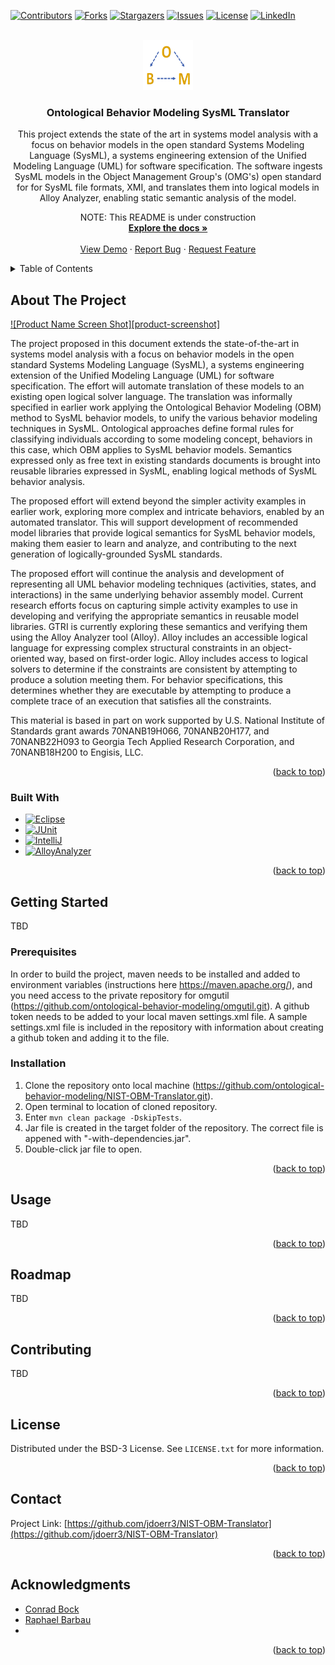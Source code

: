 <!-- Improved compatibility of back to top link: See: https://github.com/othneildrew/Best-README-Template/pull/73 -->
<a name="readme-top"></a>
<!--
*** Thanks for checking out the Best-README-Template. If you have a suggestion
*** that would make this better, please fork the repo and create a pull request
*** or simply open an issue with the tag "enhancement".
*** Don't forget to give the project a star!
*** Thanks again! Now go create something AMAZING! :D
-->



<!-- PROJECT SHIELDS -->
<!--
*** I'm using markdown "reference style" links for readability.
*** Reference links are enclosed in brackets [ ] instead of parentheses ( ).
*** See the bottom of this document for the declaration of the reference variables
*** for contributors-url, forks-url, etc. This is an optional, concise syntax you may use.
*** https://www.markdownguide.org/basic-syntax/#reference-style-links
-->
[![Contributors][contributors-shield]][contributors-url]
[![Forks][forks-shield]][forks-url]
[![Stargazers][stars-shield]][stars-url]
[![Issues][issues-shield]][issues-url]
[![License][license-shield]][license-url]
[![LinkedIn][linkedin-shield]][linkedin-url]



<!-- PROJECT LOGO -->
<br />
<div align="center">
  <a href="https://github.com/jdoerr3/NIST-OBM-Translator">
    <img src="images/OBM.png" alt="Logo" width="80" height="80" style="background-color:white;">
  </a>

<h3 align="center">Ontological Behavior Modeling SysML Translator</h3>

  <p align="center">
    This project extends the state of the art in systems model analysis with a focus on behavior models in the open standard Systems Modeling Language (SysML), a systems engineering extension of the Unified Modeling Language (UML) for software specification. The software ingests SysML models in the Object Management Group's (OMG's) open standard for for SysML file formats, XMI, and translates them into logical models in Alloy Analyzer, enabling static semantic analysis of the model.

NOTE: This README is under construction 
    <br />
    <a href="https://github.com/ontological-behavior-modeling/NIST-OBM-Translator/wiki"><strong>Explore the docs »</strong></a>
    <br />
    <br />
    <a href="https://github.com/jdoerr3/NIST-OBM-Translator">View Demo</a>
    ·
    <a href="https://github.com/jdoerr3/NIST-OBM-Translator/issues">Report Bug</a>
    ·
    <a href="https://github.com/jdoerr3/NIST-OBM-Translator/issues">Request Feature</a>
  </p>
</div>



<!-- TABLE OF CONTENTS -->
<details>
  <summary>Table of Contents</summary>
  <ol>
    <li>
      <a href="#about-the-project">About The Project</a>
      <ul>
        <li><a href="#built-with">Built With</a></li>
      </ul>
    </li>
    <li>
      <a href="#getting-started">Getting Started</a>
      <ul>
        <li><a href="#prerequisites">Prerequisites</a></li>
        <li><a href="#installation">Installation</a></li>
      </ul>
    </li>
    <li><a href="#usage">Usage</a></li>
    <li><a href="#roadmap">Roadmap</a></li>
    <li><a href="#contributing">Contributing</a></li>
    <li><a href="#license">License</a></li>
    <li><a href="#contact">Contact</a></li>
    <li><a href="#acknowledgments">Acknowledgments</a></li>
  </ol>
</details>



<!-- ABOUT THE PROJECT -->
## About The Project

[![Product Name Screen Shot][product-screenshot]](https://example.com)

The project proposed in this document extends the state-of-the-art in systems model analysis with a focus on behavior models in the open standard Systems Modeling Language (SysML), a systems engineering extension of the Unified Modeling Language (UML) for software specification. The effort will automate translation of these models to an existing open logical solver language. The translation was informally specified in earlier work applying the Ontological Behavior Modeling (OBM) method to SysML behavior models, to unify the various behavior modeling techniques in SysML. Ontological approaches define formal rules for classifying individuals according to some modeling concept, behaviors in this case, which OBM applies to SysML behavior models. Semantics expressed only as free text in existing standards documents is brought into reusable libraries expressed in SysML, enabling logical methods of SysML behavior analysis.

The proposed effort will extend beyond the simpler activity examples in earlier work, exploring more complex and intricate behaviors, enabled by an automated translator. This will support development of recommended model libraries that provide logical semantics for SysML behavior models, making them easier to learn and analyze, and contributing to the next generation of logically-grounded SysML standards.

The proposed effort will continue the analysis and development of representing all UML behavior modeling techniques (activities, states, and interactions) in the same underlying behavior assembly model. Current research efforts focus on capturing simple activity examples to use in developing and verifying the appropriate semantics in reusable model libraries. GTRI is currently exploring these semantics and verifying them using the Alloy Analyzer tool (Alloy). Alloy includes an accessible logical language for expressing complex structural constraints in an object-oriented way, based on first-order logic. Alloy includes access to logical solvers to determine if the constraints are consistent by attempting to produce a solution meeting them. For behavior specifications, this determines whether they are executable by attempting to produce a complete trace of an execution that satisfies all the constraints.

This material is based in part on work supported by U.S. National Institute of Standards grant awards 70NANB19H066, 70NANB20H177, and 70NANB22H093 to Georgia Tech Applied Research Corporation, and 70NANB18H200 to Engisis, LLC.

<p align="right">(<a href="#readme-top">back to top</a>)</p>



### Built With

* [![Eclipse][eclipse-ide]][eclipse-url]
* [![JUnit][junit-shield]][junit-url]
* [![IntelliJ][intellij-shield]][intellij-url]
* [![AlloyAnalyzer][alloy_analyzer-shield]][alloy_analyzer-url]

<p align="right">(<a href="#readme-top">back to top</a>)</p>



<!-- GETTING STARTED -->
## Getting Started

TBD

[comment]: <> (This is an example of how you may give instructions on setting up your project locally.)

[comment]: <> (To get a local copy up and running follow these simple example steps.)

### Prerequisites


In order to build the project, maven needs to be installed and added to environment variables (instructions here https://maven.apache.org/), and you need access to the private repository for omgutil (https://github.com/ontological-behavior-modeling/omgutil.git). A github token needs to be added to your local maven settings.xml file. A sample settings.xml file is included in the repository with information about creating a github token and adding it to the file.

[comment]: <> (This is an example of how to list things you need to use the software and how to install them.)

[comment]: <> (* npm)

[comment]: <> (  ```sh)

[comment]: <> (  npm install npm@latest -g)

[comment]: <> (  ```)

### Installation
1. Clone the repository onto local machine (https://github.com/ontological-behavior-modeling/NIST-OBM-Translator.git).
2. Open terminal to location of cloned repository.
3. Enter <code>mvn clean package -DskipTests</code>.
4. Jar file is created in the target folder of the repository. The correct file is appened with "-with-dependencies.jar".
5. Double-click jar file to open.

[comment]: <> (1. Get a free API Key at [https://example.com]&#40;https://example.com&#41;)

[comment]: <> (2. Clone the repo)

[comment]: <> (   ```sh)

[comment]: <> (   git clone https://github.com/jdoerr3/NIST-OBM-Translator.git)

[comment]: <> (   ```)

[comment]: <> (3. Install NPM packages)

[comment]: <> (   ```sh)

[comment]: <> (   npm install)

[comment]: <> (   ```)

[comment]: <> (4. Enter your API in `config.js`)

[comment]: <> (   ```js)

[comment]: <> (   const API_KEY = 'ENTER YOUR API';)

[comment]: <> (   ```)

<p align="right">(<a href="#readme-top">back to top</a>)</p>



<!-- USAGE EXAMPLES -->
## Usage

TBD

[comment]: <> (Use this space to show useful examples of how a project can be used. Additional screenshots, code examples and demos work well in this space. You may also link to more resources.)

[comment]: <> (_For more examples, please refer to the [Documentation]&#40;https://example.com&#41;_)

<p align="right">(<a href="#readme-top">back to top</a>)</p>



<!-- ROADMAP -->
## Roadmap

TBD

[comment]: <> (- [ ] Feature 1)

[comment]: <> (- [ ] Feature 2)

[comment]: <> (- [ ] Feature 3)

[comment]: <> (    - [ ] Nested Feature)

[comment]: <> (See the [open issues]&#40;https://github.com/jdoerr3/NIST-OBM-Translator/issues&#41; for a full list of proposed features &#40;and known issues&#41;.)

<p align="right">(<a href="#readme-top">back to top</a>)</p>



<!-- CONTRIBUTING -->
## Contributing

TBD

[comment]: <> (Contributions are what make the open source community such an amazing place to learn, inspire, and create. Any contributions you make are **greatly appreciated**.)

[comment]: <> (If you have a suggestion that would make this better, please fork the repo and create a pull request. You can also simply open an issue with the tag "enhancement".)

[comment]: <> (Don't forget to give the project a star! Thanks again!)

[comment]: <> (1. Fork the Project)

[comment]: <> (2. Create your Feature Branch &#40;`git checkout -b feature/AmazingFeature`&#41;)

[comment]: <> (3. Commit your Changes &#40;`git commit -m 'Add some AmazingFeature'`&#41;)

[comment]: <> (4. Push to the Branch &#40;`git push origin feature/AmazingFeature`&#41;)

[comment]: <> (5. Open a Pull Request)

<p align="right">(<a href="#readme-top">back to top</a>)</p>



<!-- LICENSE -->
## License

Distributed under the BSD-3 License. See `LICENSE.txt` for more information.

<p align="right">(<a href="#readme-top">back to top</a>)</p>



<!-- CONTACT -->
## Contact

Project Link: [https://github.com/jdoerr3/NIST-OBM-Translator](https://github.com/jdoerr3/NIST-OBM-Translator)

<p align="right">(<a href="#readme-top">back to top</a>)</p>



<!-- ACKNOWLEDGMENTS -->
## Acknowledgments

* [Conrad Bock](https://www.nist.gov/people/conrad-bock)
* [Raphael Barbau](https://www.nist.gov/people/raphael-barbau)
* []()

<p align="right">(<a href="#readme-top">back to top</a>)</p>



<!-- MARKDOWN LINKS & IMAGES -->
<!-- https://www.markdownguide.org/basic-syntax/#reference-style-links -->
[contributors-shield]: https://img.shields.io/github/contributors/jdoerr3/NIST-OBM-Translator.svg?style=for-the-badge
[contributors-url]: https://github.com/jdoerr3/NIST-OBM-Translator/graphs/contributors
[forks-shield]: https://img.shields.io/github/forks/jdoerr3/NIST-OBM-Translator.svg?style=for-the-badge
[forks-url]: https://github.com/jdoerr3/NIST-OBM-Translator/network/members
[stars-shield]: https://img.shields.io/github/stars/jdoerr3/NIST-OBM-Translator.svg?style=for-the-badge
[stars-url]: https://github.com/jdoerr3/NIST-OBM-Translator/stargazers
[issues-shield]: https://img.shields.io/github/issues/jdoerr3/NIST-OBM-Translator.svg?style=for-the-badge
[issues-url]: https://github.com/jdoerr3/NIST-OBM-Translator/issues
[license-shield]: https://img.shields.io/github/license/jdoerr3/NIST-OBM-Translator.svg?style=for-the-badge
[license-url]: https://github.com/jdoerr3/NIST-OBM-Translator/blob/master/LICENSE.txt
[linkedin-shield]: https://img.shields.io/badge/-LinkedIn-black.svg?style=for-the-badge&logo=linkedin&colorB=555
[linkedin-url]: https://linkedin.com/in/linkedin_username
[eclipse-url]: https://eclipseide.org/
[eclipse-ide]: https://img.shields.io/badge/eclipse_modeling_framework-2C2255?style=for-the-badge&logo=eclipseide
[JUnit-shield]: https://img.shields.io/badge/junit5-25A162?style=for-the-badge&logo=junit5&logoColor=white
[JUnit-url]: https://junit.org/junit5/
[intellij-shield]: https://img.shields.io/badge/intellij_idea-000000?style=for-the-badge&logo=intellijidea
[intellij-url]: https://www.jetbrains.com/
[alloy_analyzer-shield]: https://img.shields.io/badge/-Alloy%20Analyzer-green
[alloy_analyzer-url]: https://alloytools.org/
